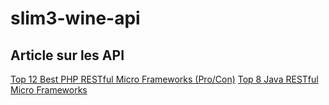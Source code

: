 # slim3-wine-api

## Article sur les API

[Top 12 Best PHP RESTful Micro Frameworks (Pro/Con)](http://www.gajotres.net/best-available-php-restful-micro-frameworks/)
[Top 8 Java RESTful Micro Frameworks](http://www.gajotres.net/best-available-java-restful-micro-frameworks/)

